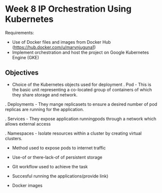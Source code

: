 # Week 8 IP Orchestration Using Kubernetes
Requirements:
- Use of Docker files and images from Docker Hub (https://hub.docker.com/u/marynjuguna1)
- Implement orchestration and host the project on Google Kubernetes Engine (GKE)


## Objectives
 - Choice of the Kubernetes objects used for deployment
  . Pod - This is the basic unit representing a co-located group of containers of which they share storage and network.

  . Deployments - They mange replicasets to ensure a desired number of pod replicas are running for the application.
   
   . Services -  They expose application runningpods through a network which allows external access

   . Namespaces - Isolate resources within a cluster by creating virtual clusters.

 - Method used to expose pods to internet traffic

 - Use-of or there-lack-of of persistent storage

 - Git workflow used to achieve the task
 
 - Succesful running the applications(provide link)

 - Docker images
